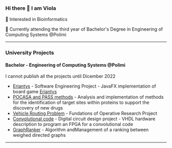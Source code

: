 ### Hi there 👋 I am Viola
🧬 Interested in Bioinformatics

📖 Currently attending the third year of Bachelor's Degree in Engineering of Computing Systems @Polimi

<!--
🔭 I’m currently working on Software Engineering Project
-->

---
### University Projects
#### Bachelor - Engineering of Computing Systems @Polimi
I cannot publish all the projects until Dicember 2022

- [Eriantys](https://github.com/viols-code/ing-sw-2022-renne-resta-puccioni) - Software Engineering Project - JavaFX implementation of board game [Eriantys](https://www.craniocreations.it/prodotto/eriantys/)
- [POCASA and PASS methods](https://github.com/viols-code/ingegneria-informatica-project) - Analysis and implementation of methods for the identification of target sites within proteins to support the discovery of new drugs
- [Vehicle Routing Problem](https://github.com/leonardo-panseri/for-project-2022) - Fundations of Operative Research Project
- [Convolutional code](https://github.com/viols-code/rl-project-2021-2022) - Digital circuit design project - VHDL hardware description to program an FPGA for a convolutional code
- [GraphRanker](https://github.com/viols-code/API-Project-2020-2021) - Algorithm andManagement of a ranking between weighed directed graphs
---

<!--
### Volunteering Projects
#### 
- [Coding Introduction](https://github.com/viols-code/Introduzione-alla-programmazione) - I organised a Computer Science course in order to help a group of students who had decided to apply to a STEM University, but had never studied Computer Science before
-->
<!--
**viols-code/viols-code** is a ✨ _special_ ✨ repository because its `README.md` (this file) appears on your GitHub profile.
-->
